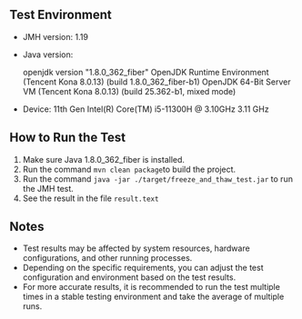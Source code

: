 ## Test Environment

- JMH version: 1.19

- Java version: 

  openjdk version "1.8.0_362_fiber"
  OpenJDK Runtime Environment (Tencent Kona 8.0.13) (build 1.8.0_362_fiber-b1)
  OpenJDK 64-Bit Server VM (Tencent Kona 8.0.13) (build 25.362-b1, mixed mode)

- Device: 11th Gen Intel(R) Core(TM) i5-11300H @ 3.10GHz   3.11 GHz

## How to Run the Test

1. Make sure Java 1.8.0_362_fiber is installed.
1. Run the command `mvn clean package`to build the project.
1. Run the command `java -jar ./target/freeze_and_thaw_test.jar` to run the JMH test.
1. See the result in the file `result.text` 

## Notes

- Test results may be affected by system resources, hardware configurations, and other running processes.
- Depending on the specific requirements, you can adjust the test configuration and environment based on the test results.
- For more accurate results, it is recommended to run the test multiple times in a stable testing environment and take the average of multiple runs.
